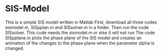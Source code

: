 # SIS-Model
This is a simple SIS model written in Matlab
First, download all three codes sismodel.m, SISpplan.m and SISsolver.m in a folder.
Then run the code SISsolver. This code needs the sismodel.m or else it will not run
The code SISpplane.m plots the phase plane of the SIS model and creates an animation of the changes to the phase plane when the parameter alpha is changed.

